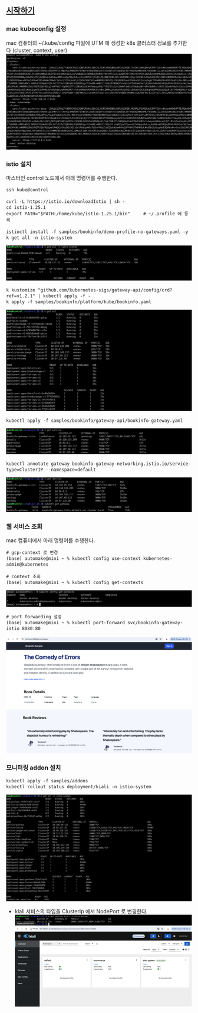 
## [시작하기](https://istio.io/latest/docs/setup/getting-started/#download) ##

### mac kubeconfig 설정 ###
mac 컴퓨터의 ~/.kube/config 파일에 UTM 에 생성한 k8s 클러스터 정보를 추가한다 (cluster, context, user) 
![](https://github.com/gnosia93/k8s-on-mac/blob/main/images/k8s-config.png)

### istio 설치 ###
마스터인 control 노드에서 아래 명령어를 수행한다. 
```
ssh kube@control

curl -L https://istio.io/downloadIstio | sh -
cd istio-1.25.1
export PATH="$PATH:/home/kube/istio-1.25.1/bin"     # ~/.profile 에 등록

istioctl install -f samples/bookinfo/demo-profile-no-gateways.yaml -y
k get all -n istio-system
```
![](https://github.com/gnosia93/k8s-on-mac/blob/main/images/istio-demo-profile-1.png)

```
k kustomize "github.com/kubernetes-sigs/gateway-api/config/crd?ref=v1.2.1" | kubectl apply -f -
k apply -f samples/bookinfo/platform/kube/bookinfo.yaml
```
![](https://github.com/gnosia93/k8s-on-mac/blob/main/images/istio-demo-profile-2.png)

```
kubectl apply -f samples/bookinfo/gateway-api/bookinfo-gateway.yaml
```
![](https://github.com/gnosia93/k8s-on-mac/blob/main/images/istio-demo-profile-3.png)
```
kubectl annotate gateway bookinfo-gateway networking.istio.io/service-type=ClusterIP --namespace=default
```
![](https://github.com/gnosia93/k8s-on-mac/blob/main/images/istio-demo-profile-4.png)

### 웹 서비스 조회 ###
mac 컴퓨터에서 아래 명령어를 수행한다. 
```
# gcp-context 로 변경
(base) automake@mini ~ % kubectl config use-context kubernetes-admin@kubernetes

# context 조회
(base) automake@mini ~ % kubectl config get-contexts
```
![](https://github.com/gnosia93/k8s-on-mac/blob/main/images/k8s-context.png)

```
# port forwarding 설정
(base) automake@mini ~ % kubectl port-forward svc/bookinfo-gateway-istio 8080:80
```
![](https://github.com/gnosia93/k8s-on-mac/blob/main/images/istio-productpage.png)

### 모니터링 addon 설치 ###
```
kubectl apply -f samples/addons
kubectl rollout status deployment/kiali -n istio-system
```
![](https://github.com/gnosia93/k8s-on-mac/blob/main/images/istio-demo-profile-5.png)

* kiali 서비스의 타입을 ClusterIp 에서 NodePort 로 변경한다.
![](https://github.com/gnosia93/k8s-on-mac/blob/main/images/kiali-1.png)
![](https://github.com/gnosia93/k8s-on-mac/blob/main/images/kiali-2.png)

